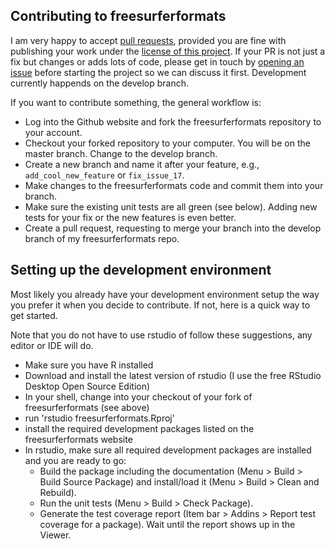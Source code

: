 ## Contributing to freesurferformats

I am very happy to accept [pull requests](https://help.github.com/en/github/collaborating-with-issues-and-pull-requests/creating-a-pull-request), provided you are fine with publishing your work under the [license of this project](https://github.com/dfsp-spirit/freesurferformats#license). If your PR is not just a fix but changes or adds lots of code, please get in touch by [opening an issue](https://github.com/dfsp-spirit/freesurferformats/issues) before starting the project so we can discuss it first. Development currently happends on the develop branch.

If you want to contribute something, the general workflow is:

- Log into the Github website and fork the freesurferformats repository to your account.
- Checkout your forked repository to your computer. You will be on the master branch. Change to the develop branch.
- Create a new branch and name it after your feature, e.g., `add_cool_new_feature` or `fix_issue_17`.
- Make changes to the freesurferformats code and commit them into your branch.
- Make sure the existing unit tests are all green (see below). Adding new tests for your fix or the new features is even better.
- Create a pull request, requesting to merge your branch into the develop branch of my freesurferformats repo.

## Setting up the development environment

Most likely you already have your development environment setup the way you prefer it when you decide to contribute. If not, here is a quick way to get started.

Note that you do not have to use rstudio of follow these suggestions, any editor or IDE will do.

- Make sure you have R installed
- Download and install the latest version of rstudio (I use the free RStudio Desktop Open Source Edition)
- In your shell, change into your checkout of your fork of freesurferformats (see above)
- run 'rstudio freesurferformats.Rproj'
- install the required development packages listed on the freesurferformats website
- In rstudio, make sure all required development packages are installed and you are ready to go:
  * Build the package including the documentation (Menu > Build > Build Source Package) and install/load it (Menu > Build > Clean and Rebuild).
  * Run the unit tests (Menu > Build > Check Package).
  * Generate the test coverage report (Item bar > Addins > Report test coverage for a package). Wait until the report shows up in the Viewer.
